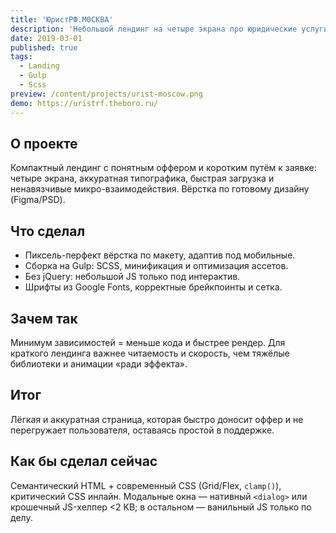 ```yaml
---
title: 'ЮристРФ.М0СКВА'
description: 'Небольшой лендинг на четыре экрана про юридические услуги в Москве: чистая вёрстка без jQuery и лёгкая форма через SweetAlert.'
date: 2019-03-01
published: true
tags:
  - Landing
  - Gulp
  - Scss
preview: /content/projects/urist-moscow.png
demo: https://uristrf.theboro.ru/
---
```


## О проекте

Компактный лендинг с понятным оффером и коротким путём к заявке: четыре экрана, аккуратная типографика, быстрая загрузка и ненавязчивые микро-взаимодействия. Вёрстка по готовому дизайну (Figma/PSD).

## Что сделал

- Пиксель-перфект вёрстка по макету, адаптив под мобильные.
- Сборка на Gulp: SCSS, минификация и оптимизация ассетов.
- Без jQuery: небольшой JS только под интерактив.
- Шрифты из Google Fonts, корректные брейкпоинты и сетка.

## Зачем так

Минимум зависимостей = меньше кода и быстрее рендер. Для краткого лендинга важнее читаемость и скорость, чем тяжёлые библиотеки и анимации «ради эффекта».

## Итог

Лёгкая и аккуратная страница, которая быстро доносит оффер и не перегружает пользователя, оставаясь простой в поддержке.

## Как бы сделал сейчас

Семантический HTML + современный CSS (Grid/Flex, `clamp()`), критический CSS инлайн. Модальные окна — нативный `<dialog>` или крошечный JS-хелпер <2 KB; в остальном — ванильный JS только по делу.
